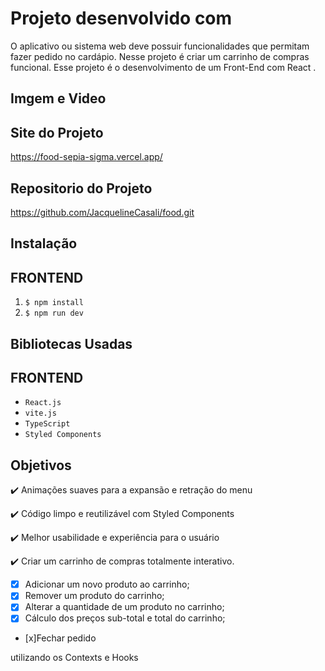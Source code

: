 # Projeto desenvolvido com

O aplicativo ou sistema web deve possuir funcionalidades que permitam fazer pedido no cardápio.
Nesse projeto é criar um carrinho de compras funcional.
Esse projeto é o desenvolvimento de um Front-End  com React .


## Imgem e Video


## Site do Projeto
https://food-sepia-sigma.vercel.app/


## Repositorio do Projeto

https://github.com/JacquelineCasali/food.git

## Instalação

## FRONTEND

1. `$ npm install`
2. `$ npm run dev`

## Bibliotecas Usadas

## FRONTEND

- `React.js`
- `vite.js`
- `TypeScript`
- `Styled Components`

## Objetivos
✔️ Animações suaves para a expansão e retração do menu 

✔️ Código limpo e reutilizável com Styled Components

✔️ Melhor usabilidade e experiência para o usuário

✔️ Criar um carrinho de compras totalmente interativo. 

- [x] Adicionar um novo produto ao carrinho;
- [x] Remover um produto do carrinho;
- [x] Alterar a quantidade de um produto no carrinho;
- [x] Cálculo dos preços sub-total e total do carrinho;
- [x]Fechar pedido

utilizando os Contexts e Hooks
